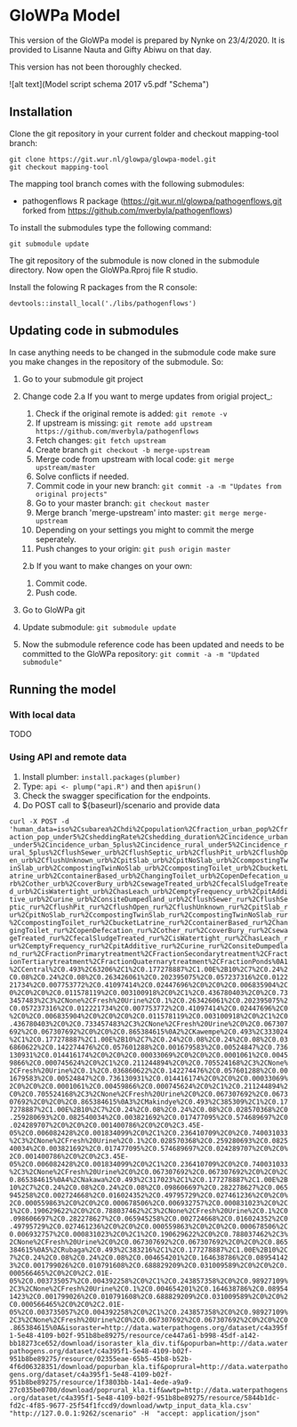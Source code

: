# GloWPa Model

This version of the GloWPa model is prepared by Nynke on 23/4/2020. It is provided to Lisanne Nauta and Gifty Abiwu on that day.

This version has not been thoroughly checked.


![alt text](Model script schema 2017 v5.pdf "Schema")

## Installation

Clone the git repository in your current folder and checkout mapping-tool branch:

`git clone https://git.wur.nl/glowpa/glowpa-model.git`  
`git checkout mapping-tool`

The mapping tool branch comes with the following submodules:
* pathogenflows R package (https://git.wur.nl/glowpa/pathogenflows.git forked from https://github.com/mverbyla/pathogenflows)

To install the submodules type the following command:

`git submodule update`

The git repository of the submodule is now cloned in the submodule directory. Now open the GloWPa.Rproj file R studio.

Install the folowing R packages from the R console:

`devtools::install_local('./libs/pathogenflows')`

##  Updating code in submodules
In case anything needs to be changed in the submodule code make sure you make changes in the repository of the submodule. So:


1. Go to your submodule git project
2. Change code
2.a  If you want to merge updates from origial project_:
    1. Check if the original remote is added: `git remote -v`
    2. If upstream is missing: `git remote add upstream https://github.com/mverbyla/pathogenflows`
    3. Fetch changes: `git fetch upstream`
    4. Create branch `git checkout -b merge-upstream`
    5. Merge code from upstream with local code: `git merge upstream/master`
    6. Solve conflicts if needed.
    7. Commit code in your new branch: `git commit -a -m "Updates from original projects"`
    8. Go to your master branch: `git checkout master`
    9. Merge branch 'merge-upstream' into master: `git merge merge-upstream`
    10. Depending on your settings you might to commit the merge seperately.
    11. Push changes to your origin: `git push origin master`

    2.b  If you want to make changes on your own:
    1. Commit code.
    2. Push code.
3. Go to GloWPa git 
4. Update submodule: `git submodule update`
5. Now the submodule reference code has been updated and needs to be committed to the GloWPa repository: `git commit -a -m "Updated submodule"`

## Running the model

### With local data
TODO
### Using API and remote data

1. Install plumber: `install.packages(plumber)`
2. Type: `api <- plump("api.R")` and then `api$run()`
3. Check the swagger specification for the endpoints.
4. Do POST call to ${baseurl}/scenario and provide data

`curl -X POST -d 'human_data=iso%2Csubarea%2Chdi%2Cpopulation%2Cfraction_urban_pop%2Cfraction_pop_under5%2CsheddingRate%2Cshedding_duration%2Cincidence_urban_under5%2Cincidence_urban_5plus%2Cincidence_rural_under5%2Cincidence_rural_5plus%2CflushSewer_urb%2CflushSeptic_urb%2CflushPit_urb%2CflushOpen_urb%2CflushUnknown_urb%2CpitSlab_urb%2CpitNoSlab_urb%2CcompostingTwinSlab_urb%2CcompostingTwinNoSlab_urb%2CcompostingToilet_urb%2CbucketLatrine_urb%2CcontainerBased_urb%2ChangingToilet_urb%2CopenDefecation_urb%2Cother_urb%2CcoverBury_urb%2CsewageTreated_urb%2CfecalSludgeTreated_urb%2CisWatertight_urb%2ChasLeach_urb%2CemptyFrequency_urb%2CpitAdditive_urb%2Curine_urb%2ConsiteDumpedland_urb%2CflushSewer_rur%2CflushSeptic_rur%2CflushPit_rur%2CflushOpen_rur%2CflushUnknown_rur%2CpitSlab_rur%2CpitNoSlab_rur%2CcompostingTwinSlab_rur%2CcompostingTwinNoSlab_rur%2CcompostingToilet_rur%2CbucketLatrine_rur%2CcontainerBased_rur%2ChangingToilet_rur%2CopenDefecation_rur%2Cother_rur%2CcoverBury_rur%2CsewageTreated_rur%2CfecalSludgeTreated_rur%2CisWatertight_rur%2ChasLeach_rur%2CemptyFrequency_rur%2CpitAdditive_rur%2Curine_rur%2ConsiteDumpedland_rur%2CFractionPrimarytreatment%2CFractionSecondarytreatment%2CFractionTertiarytreatment%2CFractionQuaternarytreatment%2CFractionPonds%0A1%2CCentral%2C0.493%2C63206%2C1%2C0.177278887%2C1.00E%2B10%2C7%2C0.24%2C0.08%2C0.24%2C0.08%2C0.263426061%2C0.202395075%2C0.057237316%2C0.012221734%2C0.007753772%2C0.41097414%2C0.02447696%2C0%2C0%2C0.006835904%2C0%2C0%2C0%2C0.011578119%2C0.003100918%2C0%2C1%2C0.436780403%2C0%2C0.733457483%2C3%2CNone%2CFresh%20Urine%2C0.1%2C0.263426061%2C0.202395075%2C0.057237316%2C0.012221734%2C0.007753772%2C0.41097414%2C0.02447696%2C0%2C0%2C0.006835904%2C0%2C0%2C0%2C0.011578119%2C0.003100918%2C0%2C1%2C0.436780403%2C0%2C0.733457483%2C3%2CNone%2CFresh%20Urine%2C0%2C0.067307692%2C0.067307692%2C0%2C0%2C0.865384615%0A2%2CKawempe%2C0.493%2C333024%2C1%2C0.177278887%2C1.00E%2B10%2C7%2C0.24%2C0.08%2C0.24%2C0.08%2C0.036860622%2C0.142274476%2C0.057601288%2C0.001679583%2C0.00524847%2C0.736130931%2C0.014416174%2C0%2C0%2C0.00033069%2C0%2C0%2C0.0001061%2C0.00459866%2C0.000745624%2C0%2C1%2C0.211244894%2C0%2C0.705524168%2C3%2CNone%2CFresh%20Urine%2C0.1%2C0.036860622%2C0.142274476%2C0.057601288%2C0.001679583%2C0.00524847%2C0.736130931%2C0.014416174%2C0%2C0%2C0.00033069%2C0%2C0%2C0.0001061%2C0.00459866%2C0.000745624%2C0%2C1%2C0.211244894%2C0%2C0.705524168%2C3%2CNone%2CFresh%20Urine%2C0%2C0.067307692%2C0.067307692%2C0%2C0%2C0.865384615%0A3%2CMakindye%2C0.493%2C385309%2C1%2C0.177278887%2C1.00E%2B10%2C7%2C0.24%2C0.08%2C0.24%2C0.08%2C0.028570368%2C0.259280693%2C0.082540034%2C0.003821692%2C0.017477095%2C0.574689697%2C0.024289707%2C0%2C0%2C0.001400786%2C0%2C0%2C3.45E-05%2C0.006082428%2C0.001834099%2C0%2C1%2C0.236410709%2C0%2C0.740031033%2C3%2CNone%2CFresh%20Urine%2C0.1%2C0.028570368%2C0.259280693%2C0.082540034%2C0.003821692%2C0.017477095%2C0.574689697%2C0.024289707%2C0%2C0%2C0.001400786%2C0%2C0%2C3.45E-05%2C0.006082428%2C0.001834099%2C0%2C1%2C0.236410709%2C0%2C0.740031033%2C3%2CNone%2CFresh%20Urine%2C0%2C0.067307692%2C0.067307692%2C0%2C0%2C0.865384615%0A4%2CNakawa%2C0.493%2C317023%2C1%2C0.177278887%2C1.00E%2B10%2C7%2C0.24%2C0.08%2C0.24%2C0.08%2C0.098606697%2C0.282278627%2C0.065945258%2C0.002724668%2C0.016024352%2C0.49795729%2C0.027461236%2C0%2C0%2C0.000559863%2C0%2C0%2C0.000678506%2C0.006932757%2C0.000831023%2C0%2C1%2C0.190629622%2C0%2C0.788037462%2C3%2CNone%2CFresh%20Urine%2C0.1%2C0.098606697%2C0.282278627%2C0.065945258%2C0.002724668%2C0.016024352%2C0.49795729%2C0.027461236%2C0%2C0%2C0.000559863%2C0%2C0%2C0.000678506%2C0.006932757%2C0.000831023%2C0%2C1%2C0.190629622%2C0%2C0.788037462%2C3%2CNone%2CFresh%20Urine%2C0%2C0.067307692%2C0.067307692%2C0%2C0%2C0.865384615%0A5%2CRubaga%2C0.493%2C383216%2C1%2C0.177278887%2C1.00E%2B10%2C7%2C0.24%2C0.08%2C0.24%2C0.08%2C0.004654201%2C0.164638786%2C0.089541423%2C0.001799026%2C0.010791608%2C0.688829209%2C0.031009589%2C0%2C0%2C0.000566465%2C0%2C0%2C2.01E-05%2C0.003735057%2C0.004392258%2C0%2C1%2C0.243857358%2C0%2C0.98927109%2C3%2CNone%2CFresh%20Urine%2C0.1%2C0.004654201%2C0.164638786%2C0.089541423%2C0.001799026%2C0.010791608%2C0.688829209%2C0.031009589%2C0%2C0%2C0.000566465%2C0%2C0%2C2.01E-05%2C0.003735057%2C0.004392258%2C0%2C1%2C0.243857358%2C0%2C0.98927109%2C3%2CNone%2CFresh%20Urine%2C0%2C0.067307692%2C0.067307692%2C0%2C0%2C0.865384615%0A&isoraster=http://data.waterpathogens.org/dataset/c4a395f1-5e48-4109-b02f-951b8be89275/resource/ce447a61-b998-45df-a142-bb18273ce652/download/isoraster_kla_div.tif&popurban=http://data.waterpathogens.org/dataset/c4a395f1-5e48-4109-b02f-951b8be89275/resource/02355eae-65b5-45b8-b52b-4f6d06328351/download/popurban_kla.tif&poprural=http://data.waterpathogens.org/dataset/c4a395f1-5e48-4109-b02f-951b8be89275/resource/1f3803bb-14a1-4ede-a9a9-27c035be0700/download/poprural_kla.tif&wwtp=http://data.waterpathogens.org/dataset/c4a395f1-5e48-4109-b02f-951b8be89275/resource/5844b1dc-fd2c-4f85-9677-25f54f1fccd9/download/wwtp_input_data_kla.csv'  "http://127.0.0.1:9262/scenario" -H  "accept: application/json"`


